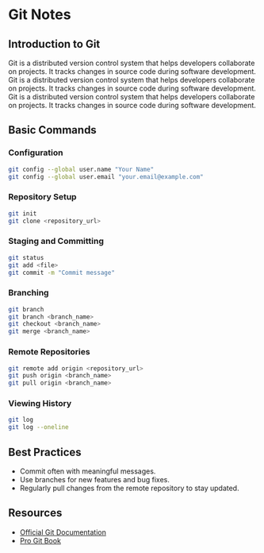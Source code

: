 # Git Notes

## Introduction to Git
Git is a distributed version control system that helps developers collaborate on projects. It tracks changes in source code during software development.
Git is a distributed version control system that helps developers collaborate on projects. It tracks changes in source code during software development.
Git is a distributed version control system that helps developers collaborate on projects. It tracks changes in source code during software development.

## Basic Commands

### Configuration
```sh
git config --global user.name "Your Name"
git config --global user.email "your.email@example.com"
```

### Repository Setup
```sh
git init
git clone <repository_url>
```

### Staging and Committing
```sh
git status
git add <file>
git commit -m "Commit message"
```

### Branching
```sh
git branch
git branch <branch_name>
git checkout <branch_name>
git merge <branch_name>
```

### Remote Repositories
```sh
git remote add origin <repository_url>
git push origin <branch_name>
git pull origin <branch_name>
```

### Viewing History
```sh
git log
git log --oneline
```

## Best Practices
- Commit often with meaningful messages.
- Use branches for new features and bug fixes.
- Regularly pull changes from the remote repository to stay updated.

## Resources
- [Official Git Documentation](https://git-scm.com/doc)
- [Pro Git Book](https://git-scm.com/book/en/v2)
